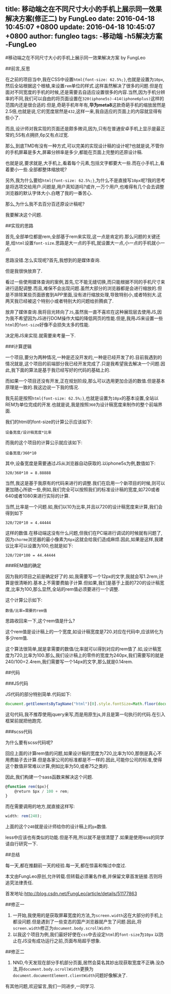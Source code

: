 title: 移动端之在不同尺寸大小的手机上展示同一效果解决方案(修正二) by FungLeo
date: 2016-04-18 10:45:07 +0800
update: 2016-04-18 10:45:07 +0800
author: fungleo
tags:
    -移动端
    -h5解决方案
    -FungLeo
---

#移动端之在不同尺寸大小的手机上展示同一效果解决方案 by FungLeo

##前言,反思

在之前的项目当中,我在CSS中设置`html{font-size: 62.5%;}`,也就是设置为`10px`,然后全站根据这个根植,来设置`rem`单位的样式.这样虽然解决了很多的问题.但是在面对不同宽度的手机的时候,还是需要去自适应设置很多的内容.当然,因为手机分辨率的不同,我们可以自由的将页面设置在`320(iphone5s)-414(iphone6plus)`这样的范围内还是很合适的.但是,奇葩手机年年有,**华为meta8**这款奇葩手机的缩放居然是2.5倍,也就是说,它的宽度居然是`432`,这样一来,我自适应的页面上的内容就显得有些小了.

而且,设计师对我实现的页面还是颇多微词,因为,只有在普通安卓手机上显示是最正常的,5S有点拥挤,6p又有点过宽.

那么,到底TMD有没有一种方式,可以完美的实现设计稿的设计呢?也就是说,不管你的手机屏幕是多大,屏幕分辨率是多少,都能在页面上完整的还原设计稿.

也就是说,要求就是,大手机上,看着每个元素,包括文字都要大一些.而在小手机上,看着要小一些.全部都整体缩放呢?

另外,我为什么要给`html{font-size: 62.5%;}`,为什么不是直接写`10px`呢?我的思考是将选项交给用户.问题是,用户真知道吗?或许,一万个用户,也难得有几个会去调整浏览器的默认字体大小.白瞎了我的一番苦心.

那么,为什么我不去百分百还原设计稿呢?

我要解决这个问题.

##实现的思路

首先,全部单位都是rem,全部基于rem来实现,这一点是肯定的.那么问题的关键还是,给`html`设置`font-size`.思路是大一点的手机,就设置大一点,小一点的手机就小一点.

思路没错.怎么实现呢?首先,我想到的是媒体查询.

但是我很快放弃了.

看过一些使用媒体查询的案例,首先,它不能无缝切换,而只能根据不同的手机尺寸来进行适配调整.而且,难保不会出现问题.虽然大部分的浏览器都是会进行缩放的.但是不排除某些页面嵌套到APP里面,没有进行缩放处理,导致特别小,或者特别大.这两天我已经被这个特别小或者特别大的问题给折腾疯了.

放弃了媒体查询.我将目光转向了`JS`,虽然我一直不喜欢在这种展现层去使用JS,因为我不希望因为JS进行DOM操作大幅的降低网页的性能.但是,我用JS来设置一些`html`的`font-size`好像不会损失太多的性能.

决定用JS来实现.就需要来考量一下.

###计算逻辑

一个项目,要分为两种情况,一种是还没开发的,一种是已经开发了的.目前我遇到的情况就是,这个项目的前端部分我已经开发完成了.只是我希望我去解决一个问题.因此,我下面的算法是基于我已经写好的代码的基础上的.

而如果一个项目还没有开发,正在规划阶段,那么可以选用更加合适的数值.但是基本原理是一致的.我这边说一下我的情况.

我先前是按照`html{font-size: 62.5%;}`,也就是设置为`10px`的基本设置,全站以REM为单位完成的开发.也就是说,我是按照`360`为设计稿宽度来制作的整个前端界面.

我们的html的font-size的计算公示应该如下:
```
设备宽度/设计稿宽度*比率
```
而我的这个项目的计算公示就应该如下:
```
设备宽度/360*10
```
其中,设备宽度是需要通过JS从浏览器自动获取的.以iphone5s为例,数值如下:
```language
320/360*10 = 8.88888
```
当然,我这是基于我原有的代码来进行的调整.我们在启用一个新项目的时候,则可以更加随心所欲一些,例如,我们完全可以按照我们的标准设计稿的宽度,如720或者640或者1080来进行实际的计算.

当然,比率是一个问题.如,我们以10为比率,并且以720的设计稿宽度来计算,我们会得到如下
```
320/720*10 = 4.44444
```
这样的数值.在移动端这没有什么问题,但我们在PC端进行调试的时候就有问题了,因为`chorme`浏览器的最小像素为`6px`这就会给我们造成麻烦.因此,如果是这样,我建议比率可以设置为100,也就是如下:
```
320/720*100 = 44.44444
```
###REM值的确定

因为我的项目之前是确定好了的.如,我需要写一个12px的文字,我就会写1.2rem,计算是很清晰的.基本上不需要费脑子计算.但如果,我们是基于上面的720的设计稿宽度,比率为100,那么显然,全站的rem值必须要进行一个调整.

这个计算公示如下:

```
数值/比率=需要的rem值
```

思路收回来一下,这个rem值是什么?

这个rem值是设计稿上的一个宽度,如设计稿宽度是720.对应在代码中,应该转化为多少rem值.

这个算法很简单,就是拿需要的数值/比率就可以得到对应的rem值了.如,设计稿宽度为720,比率为100.那么,我们设计稿上的零件的宽度为240px,我们需要写的就是240/100=2.4rem,我们需要写一个14px的文字,那么就是0.14rem.

##代码

###JS代码

JS代码的部分特别简单.代码如下:

```javascript
document.getElementsByTagName("html")[0].style.fontSize=Math.floor(document.documentElement.clientWidth*100000/36)/100000+"px";
```

这句代码,我不推荐使用jquery来写,而是用原生js,并且是第一句执行的代码.在引入框架前就把他跑完.

###scss代码

为什么要有scss代码呢?

回应上面的计算rem值的问题,如果设计稿的宽度为720,比率为100,那倒是真心不用费脑子去计算.但是各家公司的标准都是不一样的.因此,可能你公司的标准,使得这个数值非常难以计算,例如比率为50,或者75之类的.

因此,我们构建一个sass函数来解决这个问题.

```javascript
@function rem($px){
    @return $px / 100 + rem;
}
```
而在需要调用的地方,就直接这样写:

```javascript
width: rem(240);
```

上面的这个`240`就是设计师给你的设计稿上的`px`数值.

less中应该也有类似的功能.但是不用,所以就不是很清楚了.如果是使用less的同学请自行研究一下.

##总结

每一天,都在推翻前一天的经验.每一天,都在惊喜和悔过中度过.

本文由FungLeo原创,允许转载.但转载必须署名作者,并保留文章首发链接.否则将追究法律责任.

首发地址:http://blog.csdn.net/FungLeo/article/details/51177863

##修正一

1. 一开始,我使用的是获取屏幕宽度的方法,为`screen.width`这在大部分的手机上都没问题.但是遇到了一些变态的国产浏览器就产生了问题.因此,将`screen.width`修正为`document.body.scrollWidth`
2. 以我这个项目为例,我们最好好使在`css`中去设定`html`的`font-size`为`10px` 以防止在JS没有成功运行之前,页面布局超乎想象.

##修正二
1. NND,今天发现在部分手机部分页面,居然会莫名其妙出现获取宽度不正确.没办法,将`document.body.scrollWidth`更换为`document.documentElement.clientWidth`问题好像解决了.

有其他问题,欢迎留言,我们一同进步,一同学习.